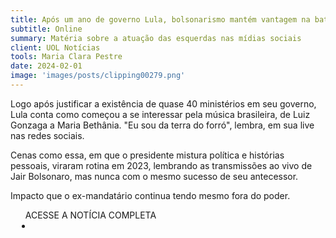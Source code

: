 ```yaml
---
title: Após um ano de governo Lula, bolsonarismo mantém vantagem na batalha digital
subtitle: Online
summary: Matéria sobre a atuação das esquerdas nas mídias sociais
client: UOL Notícias
tools: Maria Clara Pestre
date: 2024-02-01
image: 'images/posts/clipping00279.png'
---
```


Logo após justificar a existência de quase 40 ministérios em seu governo, Lula conta como começou a se interessar pela música brasileira, de Luiz Gonzaga a Maria Bethânia. "Eu sou da terra do forró", lembra, em sua live nas redes sociais.

Cenas como essa, em que o presidente mistura política e histórias pessoais, viraram rotina em 2023, lembrando as transmissões ao vivo de Jair Bolsonaro, mas nunca com o mesmo sucesso de seu antecessor.

Impacto que o ex-mandatário continua tendo mesmo fora do poder.

<div class="post__share"><ul class="share__list list-reset">ACESSE A NOTÍCIA COMPLETA<li class="share__item" style="margin-left: 10px"><a class="share__link share__facebook" style="background: #fa5657" href="https://noticias.uol.com.br/ultimas-noticias/afp/2024/02/01/apos-um-ano-de-governo-lula-bolsonarismo-mantem-vantagem-na-batalha-digital.htm" title="Link" rel="nofolow"><i class="fa-solid fa-link"></i></a></li></ul></div>
<!-- <div class="gallery-box"><div class="gallery"><img src="/clipping/images/example-1.jpg" loading="lazy" alt="Project"><img src="/clipping/images/example-2.jpg" loading="lazy" alt="Project"></div><em>Gallery / <a href="https://www.freepik.com/" target="_blank">Freepic</a></em></div> -->
